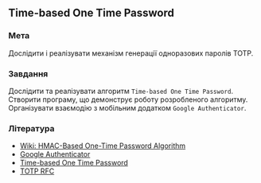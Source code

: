 ## Time-based One Time Password
### Мета
Дослідити і реалізувати механізм генерації одноразових паролів TOTP.

### Завдання
Дослідити та реалізувати алгоритм `Time-based One Time Password`. Створити програму, що демонструє роботу розробленого алгоритму. Організувати взаємодію з мобільним додатком `Google Authenticator`.

### Література

* [Wiki: HMAC-Based One-Time Password Algorithm](https://ru.wikipedia.org/wiki/HOTP)
* [Google Authenticator](https://en.wikipedia.org/wiki/Google_Authenticator)
* [Time-based One Time Password](https://en.wikipedia.org/wiki/Time-based_one-time_password)
* [TOTP RFC](https://datatracker.ietf.org/doc/html/rfc6238)
